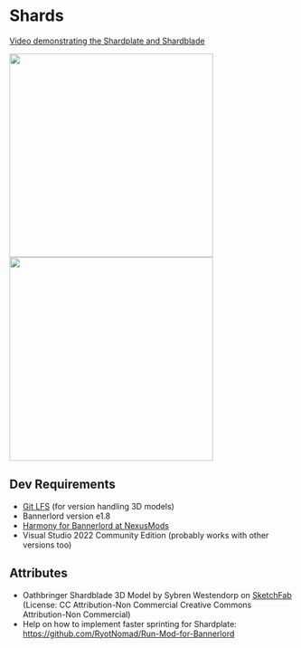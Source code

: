 # Shards


[Video demonstrating the Shardplate and Shardblade](https://www.youtube.com/watch?v=RA3tkLVGXU4&ab_channel=JustusKarlsson)


 <img src="https://user-images.githubusercontent.com/72207623/187052106-0b2bfda7-4b1d-403c-b268-2c78bd08db0f.png" height=360 /> <img src="https://user-images.githubusercontent.com/72207623/186515035-2644a5e2-af31-4b5f-a8df-dfb1d62b8586.png" width=360 />


## Dev Requirements

* [Git LFS](https://git-lfs.github.com/) (for version handling 3D models)
* Bannerlord version e1.8
* [Harmony for Bannerlord at NexusMods](https://www.nexusmods.com/mountandblade2bannerlord/mods/2006)
* Visual Studio 2022 Community Edition (probably works with other versions too)

## Attributes
* Oathbringer Shardblade 3D Model by Sybren Westendorp on [SketchFab](https://skfb.ly/6VYJX) (License: CC Attribution-Non Commercial Creative Commons Attribution-Non Commercial)
* Help on how to implement faster sprinting for Shardplate: https://github.com/RyotNomad/Run-Mod-for-Bannerlord
